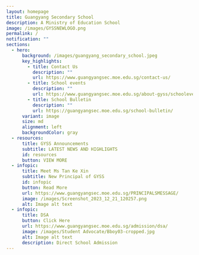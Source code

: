 ```yaml
---
layout: homepage
title: Guangyang Secondary School
description: A Ministry of Education School
image: /images/GYSSNEWLOGO.png
permalink: /
notification: ""
sections:
  - hero:
      background: /images/guangyang_secondary_school.jpeg
      key_highlights:
        - title: Contact Us
          description: ""
          url: https://www.guangyangsec.moe.edu.sg/contact-us/
        - title: School events
          description: ""
          url: https://www.guangyangsec.moe.edu.sg/about-gyss/schoolevents/
        - title: School Bulletin
          description: ""
          url: https://guangyangsec.moe.edu.sg/school-bulletin/
      variant: image
      size: md
      alignment: left
      backgroundColor: gray
  - resources:
      title: GYSS Announcements
      subtitle: LATEST NEWS AND HIGHLIGHTS
      id: resources
      button: VIEW MORE
  - infopic:
      title: Meet Ms Tan Ke Xin
      subtitle: New Principal of GYSS
      id: infopic
      button: Read More
      url: https://www.guangyangsec.moe.edu.sg/PRINCIPALSMESSAGE/
      image: /images/Screenshot_2023_12_21_120257.png
      alt: Image alt text
  - infopic:
      title: DSA
      button: Click Here
      url: https://www.guangyangsec.moe.edu.sg/admission/dsa/
      image: /images/Student Advocate/Bboy03-cropped.jpg
      alt: Image alt text
      description: Direct School Admission
---
```

